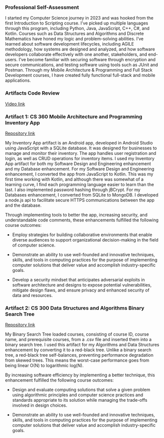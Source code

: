 ### Professional Self-Assessment

I started my Computer Science journey in 2023 and was hooked from the first Introduction to Scripting course. I’ve picked up multiple languages through this program, including Python, Java, JavaScript, C++, C#, and Kotlin. Courses such as Data Structures and Algorithms and Discrete Mathematics have honed my logic and problem-solving abilities. I’ve learned about software development lifecycles, including AGILE methodology, how systems are designed and analyzed, and how software developers collaborate effectively with one another, stakeholders, and end-users. I’ve become familiar with securing software through encryption and secure communications, and testing software using tools such as JUnit and Postman. Through my Mobile Architecture & Programming and Full Stack Development courses, I have created fully functional full-stack and mobile applications.

### Artifacts Code Review

[Video link](https://youtu.be/nShJP5me00w)

### Artifact 1: CS 360 Mobile Architecture and Programming Inventory App

[Repository link](https://github.com/AnthonyAmbs/Capstone-Inventory-App)


My Inventory App artifact is an Android app, developed in Android Studio using JavaScript with a SQLite database. It was designed for businesses to manage and monitor their inventory. The app handles user registration and login, as well as CRUD operations for inventory items. I used my Inventory App artifact for both my Software Design and Engineering enhancement and my Database enhancement. For my Software Design and Engineering enhancement, I converted the app from JavaScript to Kotlin. This was my first time working with Kotlin, and although there was somewhat of a learning curve, I find each programming language easier to learn than the last. I also implemented password hashing through jBCrypt. For my Databases enhancement, I converted from SQLite to MongoDB. I developed a node.js api to facilitate secure HTTPS communications between the app and the database.   

Through implementing tools to better the app, increasing security, and understandable code comments, these enhancements fulfilled the following course outcomes:

* Employ strategies for building collaborative environments that enable diverse audiences to support organizational decision-making in the field of computer science.  

* Demonstrate an ability to use well-founded and innovative techniques, skills, and tools in computing practices for the purpose of implementing computer solutions that deliver value and accomplish industry-specific goals.

* Develop a security mindset that anticipates adversarial exploits in software architecture and designs to expose potential vulnerabilities, mitigate design flaws, and ensure privacy and enhanced security of data and resources.
  

### Artifact 2: CS 300 Data Structures and Algorithms Binary Search Tree

[Repository link](https://github.com/AnthonyAmbs/Capstone-Red-Black-Tree)

My Binary Search Tree loaded courses, consisting of course ID, course name, and prerequisite courses, from a .csv file and inserted them into a binary search tree. I used this artifact for my Algorithms and Data Structures enhancement by converting it to a red-black tree. Unlike a binary search tree, a red-black tree self-balances, preventing performance degradation from skewed trees. This means the worst-case performance goes from being linear O(N) to logarithmic log(N). 

By increasing software efficiency by implementing a better technique, this enhancement fulfilled the following course outcomes: 

* Design and evaluate computing solutions that solve a given problem using algorithmic principles and computer science practices and standards appropriate to its solution while managing the trade-offs involved in design choices.  

* Demonstrate an ability to use well-founded and innovative techniques, skills, and tools in computing practices for the purpose of implementing computer solutions that deliver value and accomplish industry-specific goals.


